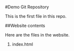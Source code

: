 #Demo Git Repository

This is the first file in this repo.

##Website contents

Here are the files in the website.

1. index.html